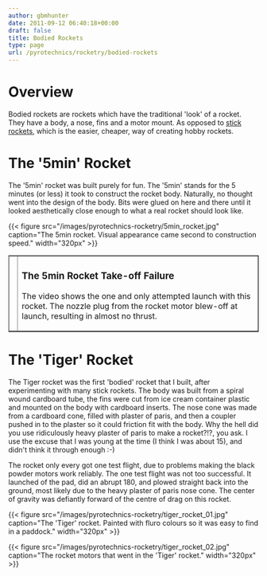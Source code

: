```yaml
---
author: gbmhunter
date: 2011-09-12 06:40:18+00:00
draft: false
title: Bodied Rockets
type: page
url: /pyrotechnics/rocketry/bodied-rockets
---
```


# Overview


Bodied rockets are rockets which have the traditional 'look' of a rocket. They have a body, a nose, fins and a motor mount. As opposed to [stick rockets](/pyrotechnics/rocketry/stick-rockets), which is the easier, cheaper, way of creating hobby rockets.


# The '5min' Rocket


The '5min' rocket was built purely for fun. The '5min' stands for the 5 minutes (or less) it took to construct the rocket body. Naturally, no thought went into the design of the body. Bits were glued on here and there until it looked aesthetically close enough to what a real rocket should look like.

{{< figure src="/images/pyrotechnics-rocketry/5min_rocket.jpg" caption="The 5min rocket. Visual appearance came second to construction speed."  width="320px" >}}
<table cellpadding="1" cellspacing="1" border="1" >
<tbody >
<tr >

<td >
</td>

<td >


### The 5min Rocket Take-off Failure


The video shows the one and only attempted launch with this rocket. The nozzle plug from the rocket motor blew-off at launch, resulting in almost no thrust.
</td>
</tr>
</tbody>
</table>


# The 'Tiger' Rocket


The Tiger rocket was the first 'bodied' rocket that I built, after experimenting with many stick rockets. The body was built from a spiral wound cardboard tube, the fins were cut from ice cream container plastic and mounted on the body with cardboard inserts. The nose cone was made from a cardboard cone, filled with plaster of paris, and then a coupler pushed in to the plaster so it could friction fit with the body. Why the hell did you use ridiculously heavy plaster of paris to make a rocket?!?, you ask. I use the excuse that I was young at the time (I think I was about 15), and didn't think it through enough :-)

The rocket only every got one test flight, due to problems making the black powder motors work reliably. The one test flight was not too successful. It launched of the pad, did an abrupt 180, and plowed straight back into the ground, most likely due to the heavy plaster of paris nose cone. The center of gravity was defiantly forward of the centre of drag on this rocket.


{{< figure src="/images/pyrotechnics-rocketry/tiger_rocket_01.jpg" caption="The 'Tiger' rocket. Painted with fluro colours so it was easy to find in a paddock."  width="320px" >}}




{{< figure src="/images/pyrotechnics-rocketry/tiger_rocket_02.jpg" caption="The rocket motors that went in the 'Tiger' rocket."  width="320px" >}}
